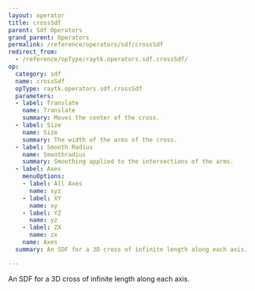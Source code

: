 ```yaml
---
layout: operator
title: crossSdf
parent: Sdf Operators
grand_parent: Operators
permalink: /reference/operators/sdf/crossSdf
redirect_from:
  - /reference/opType/raytk.operators.sdf.crossSdf/
op:
  category: sdf
  name: crossSdf
  opType: raytk.operators.sdf.crossSdf
  parameters:
  - label: Translate
    name: Translate
    summary: Moves the center of the cross.
  - label: Size
    name: Size
    summary: The width of the arms of the cross.
  - label: Smooth Radius
    name: Smoothradius
    summary: Smoothing applied to the intersections of the arms.
  - label: Axes
    menuOptions:
    - label: All Axes
      name: xyz
    - label: XY
      name: xy
    - label: YZ
      name: yz
    - label: ZX
      name: zx
    name: Axes
  summary: An SDF for a 3D cross of infinite length along each axis.

---
```



An SDF for a 3D cross of infinite length along each axis.